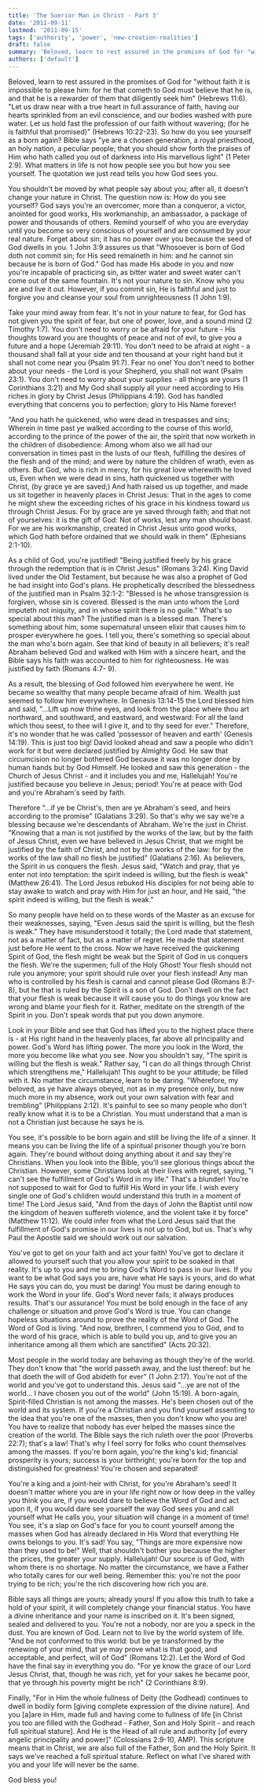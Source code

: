 ```yaml
---
title: 'The Suerior Man in Christ - Part 3'
date: '2011-09-11'
lastmod: '2011-09-15'
tags: ['authority', 'power', 'new-creation-realities']
draft: false
summary: 'Beloved, learn to rest assured in the promises of God for "without faith it is impossible to please him: for he that cometh to God must believe that he is, and that he is a rewarder of them that diligently seek him" (Hebrews 11:6).'
authors: ['default']
---
```


Beloved, learn to rest assured in the promises of God for "without faith it is impossible to please him: for he that cometh to God must believe that he is, and that he is a rewarder of them that diligently seek him" (Hebrews 11:6). "Let us draw near with a true heart in full assurance of faith, having our hearts sprinkled from an evil conscience, and our bodies washed with pure water. Let us hold fast the profession of our faith without wavering; (for he is faithful that promised)" (Hebrews 10:22-23). So how do you see yourself as a born again? Bible says "ye are a chosen generation, a royal priesthood, an holy nation, a peculiar people; that you should show forth the praises of Him who hath called you out of darkness into His marvellous light" (1 Peter 2:9). What matters in life is not how people see you but how you see yourself. The quotation we just read tells you how God sees you.

You shouldn't be moved by what people say about you; after all, it doesn't change your nature in Christ. The question now is: How do you see yourself? God says you're an overcomer, more than a conqueror, a victor, anointed for good works, His workmanship, an ambassador, a package of power and thousands of others. Remind yourself of who you are everyday until you become so very conscious of yourself and are consumed by your real nature. Forget about sin; it has no power over you because the seed of God dwells in you. 1 John 3:9 assures us that "Whosoever is born of God doth not commit sin; for His seed remaineth in him: and he cannot sin because he is born of God." God has made His abode in you and now you're incapable of practicing sin, as bitter water and sweet water can't come out of the same fountain. It's not your nature to sin. Know who you are and live it out. However, if you commit sin, He is faithful and just to forgive you and cleanse your soul from unrighteousness (1 John 1:9).

Take your mind away from fear. It's not in your nature to fear, for God has not given you the spirit of fear, but one of power, love, and a sound mind (2 Timothy 1:7). You don't need to worry or be afraid for your future - His thoughts toward you are thoughts of peace and not of evil, to give you a future and a hope (Jeremiah 29:11). You don't need to be afraid at night - a thousand shall fall at your side and ten thousand at your right hand but it shall not come near you (Psalm 91:7). Fear no one! You don't need to bother about your needs - the Lord is your Shepherd, you shall not want (Psalm 23:1). You don't need to worry about your supplies - all things are yours (1 Corinthians 3:21) and My God shall supply all your need according to His riches in glory by Christ Jesus (Philippians 4:19). God has handled everything that concerns you to perfection; glory to His Name forever!

"And you hath he quickened, who were dead in trespasses and sins; Wherein in time past ye walked according to the course of this world, according to the prince of the power of the air, the spirit that now worketh in the children of disobedience: Among whom also we all had our conversation in times past in the lusts of our flesh, fulfilling the desires of the flesh and of the mind; and were by nature the children of wrath, even as others. But God, who is rich in mercy, for his great love wherewith he loved us, Even when we were dead in sins, hath quickened us together with Christ, (by grace ye are saved;) And hath raised us up together, and made us sit together in heavenly places in Christ Jesus: That in the ages to come he might shew the exceeding riches of his grace in his kindness toward us through Christ Jesus. For by grace are ye saved through faith; and that not of yourselves: it is the gift of God: Not of works, lest any man should boast. For we are his workmanship, created in Christ Jesus unto good works, which God hath before ordained that we should walk in them" (Ephesians 2:1-10).

As a child of God, you're justified! "Being justified freely by his grace through the redemption that is in Christ Jesus" (Romans 3:24). King David lived under the Old Testament, but because he was also a prophet of God he had insight into God's plans. He prophetically described the blessedness of the justified man in Psalm 32:1-2: "Blessed is he whose transgression is forgiven, whose sin is covered. Blessed is the man unto whom the Lord imputeth not iniquity, and in whose spirit there is no guile." What's so special about this man? The justified man is a blessed man. There's something about him, some supernatural unseen elixir that causes him to prosper everywhere he goes. I tell you, there's something so special about the man who's born again. See that kind of beauty in all believers; it's real! Abraham believed God and walked with Him with a sincere heart, and the Bible says his faith was accounted to him for righteousness. He was justified by faith (Romans 4:7- 9).

As a result, the blessing of God followed him everywhere he went. He became so wealthy that many people became afraid of him. Wealth just seemed to follow him everywhere. In Genesis 13:14-15 the Lord blessed him and said, "...Lift up now thine eyes, and look from the place where thou art northward, and southward, and eastward, and westward: For all the land which thou seest, to thee will I give it, and to thy seed for ever." Therefore, it's no wonder that he was called 'possessor of heaven and earth' (Genesis 14:19). This is just too big! David looked ahead and saw a people who didn't work for it but were declared justified by Almighty God. He saw that circumcision no longer bothered God because it was no longer done by human hands but by God Himself. He looked and saw this generation - the Church of Jesus Christ - and it includes you and me, Hallelujah! You're justified because you believe in Jesus; period! You're at peace with God and you're Abraham's seed by faith.

Therefore "...if ye be Christ's, then are ye Abraham's seed, and heirs according to the promise" (Galatians 3:29). So that's why we say we're a blessing because we're descendants of Abraham. We're the just in Christ. "Knowing that a man is not justified by the works of the law, but by the faith of Jesus Christ, even we have believed in Jesus Christ, that we might be justified by the faith of Christ, and not by the works of the law: for by the works of the law shall no flesh be justified" (Galatians 2:16). As believers, the Spirit in us conquers the flesh. Jesus said, "Watch and pray, that ye enter not into temptation: the spirit indeed is willing, but the flesh is weak" (Matthew 26:41). The Lord Jesus rebuked His disciples for not being able to stay awake to watch and pray with Him for just an hour, and He said, "the spirit indeed is willing, but the flesh is weak."

So many people have held on to these words of the Master as an excuse for their weaknesses, saying, "Even Jesus said the spirit is willing, but the flesh is weak." They have misunderstood it totally; the Lord made that statement, not as a matter of fact, but as a matter of regret. He made that statement just before He went to the cross. Now we have received the quickening Spirit of God, the flesh might be weak but the Spirit of God in us conquers the flesh. We're the supermen; full of the Holy Ghost! Your flesh should not rule you anymore; your spirit should rule over your flesh instead! Any man who is controlled by his flesh is carnal and cannot please God (Romans 8:7-8), but he that is ruled by the Spirit is a son of God. Don't dwell on the fact that your flesh is weak because it will cause you to do things you know are wrong and blame your flesh for it. Rather, meditate on the strength of the Spirit in you. Don't speak words that put you down anymore.

Look in your Bible and see that God has lifted you to the highest place there is - at His right hand in the heavenly places, far above all principality and power. God's Word has lifting power. The more you look in the Word, the more you become like what you see. Now you shouldn't say, "The spirit is willing but the flesh is weak." Rather say, "I can do all things through Christ which strengthens me," Hallelujah! This ought to be your attitude; be filled with it. No matter the circumstance, learn to be daring. "Wherefore, my beloved, as ye have always obeyed, not as in my presence only, but now much more in my absence, work out your own salvation with fear and trembling" (Philippians 2:12). It's painful to see so many people who don't really know what it is to be a Christian. You must understand that a man is not a Christian just because he says he is.

You see, it's possible to be born again and still be living the life of a sinner. It means you can be living the life of a spiritual prisoner though you're born again. They're bound without doing anything about it and say they're Christians. When you look into the Bible, you'll see glorious things about the Christian. However, some Christians look at their lives with regret, saying, "I can't see the fulfillment of God's Word in my life." That's a blunder! You're not supposed to wait for God to fulfill His Word in your life. I wish every single one of God's children would understand this truth in a moment of time! The Lord Jesus said, "And from the days of John the Baptist until now the kingdom of heaven suffereth violence, and the violent take it by force" (Matthew 11:12). We could infer from what the Lord Jesus said that the fulfillment of God's promise in our lives is not up to God, but us. That's why Paul the Apostle said we should work out our salvation.

You've got to get on your faith and act your faith! You've got to declare it allowed to yourself such that you allow your spirit to be soaked in that reality. It's up to you and me to bring God's Word to pass in our lives. If you want to be what God says you are, have what He says is yours, and do what He says you can do, you must be daring! You must be daring enough to work the Word in your life. God's Word never fails; it always produces results. That's our assurance! You must be bold enough in the face of any challenge or situation and prove God's Word is true. You can change hopeless situations around to prove the reality of the Word of God. The Word of God is living. "And now, brethren, I commend you to God, and to the word of his grace, which is able to build you up, and to give you an inheritance among all them which are sanctified" (Acts 20:32).

Most people in the world today are behaving as though they're of the world. They don't know that "the world passeth away, and the lust thereof: but he that doeth the will of God abideth for ever" (1 John 2:17). You're not of the world and you've got to understand this. Jesus said "...ye are not of the world... I have chosen you out of the world" (John 15:19). A born-again, Spirit-filled Christian is not among the masses. He's been chosen out of the world and its system. If you're a Christian and you find yourself assenting to the idea that you're one of the masses, then you don't know who you are! You have to realize that nobody has ever helped the masses since the creation of the world. The Bible says the rich ruleth over the poor (Proverbs 22:7); that's a law! That's why I feel sorry for folks who count themselves among the masses. If you're born again, you're the king's kid; financial prosperity is yours; success is your birthright; you're born for the top and distinguished for greatness! You're chosen and separated!

You're a king and a joint-heir with Christ, for you're Abraham's seed! It doesn't matter where you are in your life right now or how deep in the valley you think you are, if you would dare to believe the Word of God and act upon it, if you would dare see yourself the way God sees you and call yourself what He calls you, your situation will change in a moment of time! You see, it's a slap on God's face for you to count yourself among the masses when God has already declared in His Word that everything He owns belongs to you. It's sad! You say, "Things are more expensive now than they used to be!" Well, that shouldn't bother you because the higher the prices, the greater your supply. Hallelujah! Our source is of God, with whom there is no shortage. No matter the circumstance, we have a Father who totally cares for our well being. Remember this: you're not the poor trying to be rich; you're the rich discovering how rich you are.

Bible says all things are yours; already yours! If you allow this truth to take a hold of your spirit, it will completely change your financial status. You have a divine inheritance and your name is inscribed on it. It's been signed, sealed and delivered to you. You're not a nobody, nor are you a speck in the dust. You are known of God. Learn not to live by the world system of life. "And be not conformed to this world: but be ye transformed by the renewing of your mind, that ye may prove what is that good, and acceptable, and perfect, will of God" (Romans 12:2). Let the Word of God have the final say in everything you do. "For ye know the grace of our Lord Jesus Christ, that, though he was rich, yet for your sakes he became poor, that ye through his poverty might be rich" (2 Corinthians 8:9).

Finally, "For in Him the whole fullness of Deity (the Godhead) continues to dwell in bodily form \[giving complete expression of the divine nature\]. And you \[a\]are in Him, made full and having come to fullness of life \[in Christ you too are filled with the Godhead - Father, Son and Holy Spirit - and reach full spiritual stature\]. And He is the Head of all rule and authority \[of every angelic principality and power\]" (Colossians 2:9-10, AMP). This scripture means that in Christ, we are also full of the Father, Son and the Holy Spirit. It says we've reached a full spiritual stature. Reflect on what I've shared with you and your life will never be the same.

God bless you!
